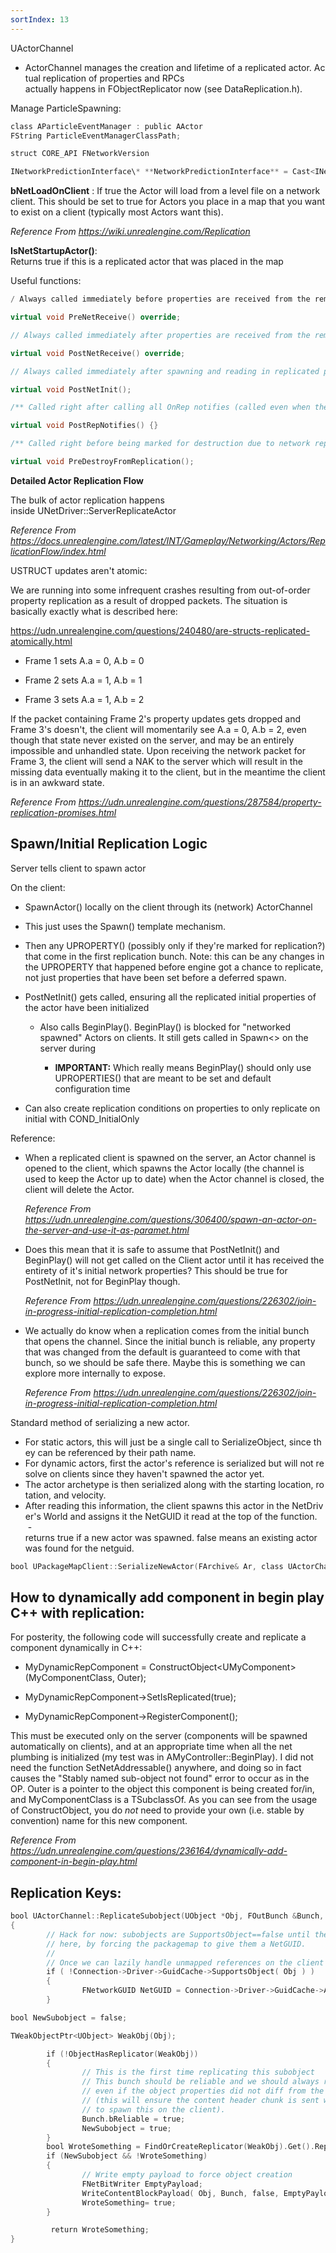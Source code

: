 ```yaml
---
sortIndex: 13
---
```


UActorChannel

- ActorChannel manages the creation and lifetime of a replicated actor. Actual replication of properties and RPCs actually happens in FObjectReplicator now (see DataReplication.h).

Manage ParticleSpawning:

```cpp
class AParticleEventManager : public AActor 
FString ParticleEventManagerClassPath;

struct CORE_API FNetworkVersion

INetworkPredictionInterface\* **NetworkPredictionInterface** = Cast<INetworkPredictionInterface>(**PawnMovement**);
```

**bNetLoadOnClient** : If true the Actor will load from a level file on a network client. This should be set to true for Actors you place in a map that you want to exist on a client (typically most Actors want this).

*Reference From <https://wiki.unrealengine.com/Replication>*

**IsNetStartupActor()**: Returns true if this is a replicated actor that was placed in the map

Useful functions:

```cpp
/ Always called immediately before properties are received from the remote.

virtual void PreNetReceive() override;

// Always called immediately after properties are received from the remote.

virtual void PostNetReceive() override;

// Always called immediately after spawning and reading in replicated properties

virtual void PostNetInit();

/** Called right after calling all OnRep notifies (called even when there are no notifies) */

virtual void PostRepNotifies() {}

/** Called right before being marked for destruction due to network replication */

virtual void PreDestroyFromReplication();
```

**Detailed Actor Replication Flow**

The bulk of actor replication happens inside UNetDriver::ServerReplicateActor

*Reference From <https://docs.unrealengine.com/latest/INT/Gameplay/Networking/Actors/ReplicationFlow/index.html>*

USTRUCT updates aren't atomic:

We are running into some infrequent crashes resulting from out-of-order property replication as a result of dropped packets. The situation is basically exactly what is described here:

<https://udn.unrealengine.com/questions/240480/are-structs-replicated-atomically.html>

- Frame 1 sets A.a = 0, A.b = 0

- Frame 2 sets A.a = 1, A.b = 1

- Frame 3 sets A.a = 1, A.b = 2

If the packet containing Frame 2's property updates gets dropped and Frame 3's doesn't, the client will momentarily see A.a = 0, A.b = 2, even though that state never existed on the server, and may be an entirely impossible and unhandled state. Upon receiving the network packet for Frame 3, the client will send a NAK to the server which will result in the missing data eventually making it to the client, but in the meantime the client is in an awkward state.

*Reference From <https://udn.unrealengine.com/questions/287584/property-replication-promises.html>*

## Spawn/Initial Replication Logic

Server tells client to spawn actor

On the client:

- SpawnActor() locally on the client through its (network) ActorChannel

- This just uses the Spawn<UClass>() template mechanism.

- Then any UPROPERTY() (possibly only if they're marked for replication?) that come in the first replication bunch. Note: this can be any changes in the UPROPERTY that happened before engine got a chance to replicate, not just properties that have been set before a deferred spawn.

- PostNetInit() gets called, ensuring all the replicated initial properties of the actor have been initialized

  - Also calls BeginPlay(). BeginPlay() is blocked for "networked spawned" Actors on clients. It still gets called in Spawn&lt;> on the server during

    - **IMPORTANT:** Which really means BeginPlay() should only use UPROPERTIES() that are meant to be set and default configuration time

- Can also create replication conditions on properties to only replicate on initial with COND_InitialOnly

Reference:

- When a replicated client is spawned on the server, an Actor channel is opened to the client, which spawns the Actor locally (the channel is used to keep the Actor up to date) when the Actor channel is closed, the client will delete the Actor.

  *Reference From <https://udn.unrealengine.com/questions/306400/spawn-an-actor-on-the-server-and-use-it-as-paramet.html>*

- Does this mean that it is safe to assume that PostNetInit() and BeginPlay() will not get called on the Client actor until it has received the entirety of it's initial network properties? This should be true for PostNetInit, not for BeginPlay though.

  *Reference From <https://udn.unrealengine.com/questions/226302/join-in-progress-initial-replication-completion.html>*

- We actually do know when a replication comes from the initial bunch that opens the channel. Since the initial bunch is reliable, any property that was changed from the default is guaranteed to come with that bunch, so we should be safe there. Maybe this is something we can explore more internally to expose.

  *Reference From <https://udn.unrealengine.com/questions/226302/join-in-progress-initial-replication-completion.html>*

Standard method of serializing a new actor.  

- For static actors, this will just be a single call to SerializeObject, since they can be referenced by their path name.  
- For dynamic actors, first the actor's reference is serialized but will not resolve on clients since they haven't spawned the actor yet.  
- The actor archetype is then serialized along with the starting location, rotation, and velocity. 
- After reading this information, the client spawns this actor in the NetDriver's World and assigns it the NetGUID it read at the top of the function.  
   - returns true if a new actor was spawned. false means an existing actor was found for the netguid. 

```cpp
bool UPackageMapClient::SerializeNewActor(FArchive& Ar, class UActorChannel \*Channel, class AActor*& Actor)
```

## How to dynamically add component in begin play C++ with replication:

For posterity, the following code will successfully create and replicate a component dynamically in C++:

- MyDynamicRepComponent = ConstructObject&lt;UMyComponent>(MyComponentClass, Outer);

- MyDynamicRepComponent->SetIsReplicated(true);

- MyDynamicRepComponent->RegisterComponent();

This must be executed only on the server (components will be spawned automatically on clients), and at an appropriate time when all the net plumbing is initialized (my test was in AMyController::BeginPlay). I did not need the function SetNetAddressable() anywhere, and doing so in fact causes the "Stably named sub-object not found" error to occur as in the OP. Outer is a pointer to the object this component is being created for/in, and MyComponentClass is a TSubclassOf. As you can see from the usage of ConstructObject, you do *not* need to provide your own (i.e. stable by convention) name for this new component.

*Reference From <https://udn.unrealengine.com/questions/236164/dynamically-add-component-in-begin-play.html>*

## Replication Keys:

```cpp
bool UActorChannel::ReplicateSubobject(UObject *Obj, FOutBunch &Bunch, const FReplicationFlags &RepFlags)  
{ 
        // Hack for now: subobjects are SupportsObject==false until they are replicated via ::ReplicateSUbobject, and then we make them supported  
        // here, by forcing the packagemap to give them a NetGUID.  
        //  
        // Once we can lazily handle unmapped references on the client side, this can be simplified.  
        if ( !Connection->Driver->GuidCache->SupportsObject( Obj ) )  
        {  
                FNetworkGUID NetGUID = Connection->Driver->GuidCache->AssignNewNetGUID_Server( Obj );        //Make sure he gets a NetGUID so that he is now 'supported'  
        }

bool NewSubobject = false;

TWeakObjectPtr<UObject> WeakObj(Obj);

        if (!ObjectHasReplicator(WeakObj))  
        {  
                // This is the first time replicating this subobject  
                // This bunch should be reliable and we should always return true  
                // even if the object properties did not diff from the CDO  
                // (this will ensure the content header chunk is sent which is all we care about  
                // to spawn this on the client).  
                Bunch.bReliable = true;  
                NewSubobject = true;  
        }  
        bool WroteSomething = FindOrCreateReplicator(WeakObj).Get().ReplicateProperties(Bunch, RepFlags);  
        if (NewSubobject && !WroteSomething)  
        {  
                // Write empty payload to force object creation  
                FNetBitWriter EmptyPayload;  
                WriteContentBlockPayload( Obj, Bunch, false, EmptyPayload );  
                WroteSomething= true;  
        }

         return WroteSomething;  
}
```
